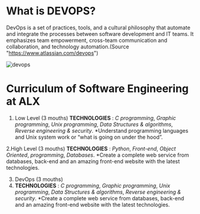 # What is DEVOPS? 

DevOps is a set of practices, tools, and a cultural philosophy that automate and integrate the processes between software development and IT teams. It emphasizes team empowerment, cross-team communication and collaboration, and technology automation.(Source "https://www.atlassian.com/devops")

![devops](https://user-images.githubusercontent.com/126578500/224360141-6994cd3e-d6f5-4be1-996b-dca3ed46d4c7.jpeg)

# Curriculum of Software Engineering at ALX 
1. Low Level (3 mouths)
**TECHNOLOGIES** :
*C programming*,
*Graphic programming*,
*Unix programming*,
*Data Structures & algorithms*,
*Reverse engineering & security*.
*Understand programming languages and Unix system work or “what is going on under the hood”.

2.High Level (3 mouths)
**TECHNOLOGIES** :
*Python*, *Front-end*, *Object Oriented*, *programming*, *Databases*.
*Create a complete web service from databases, back-end and an amazing front-end website with the latest technologies.

3. DevOps (3 mouths)
4. **TECHNOLOGIES** : 
*C programming*, *Graphic programming*, *Unix programming*, *Data Structures & algorithms*, *Reverse engineering & security*.
*Create a complete web service from databases, back-end and an amazing front-end website with the latest technologies.
